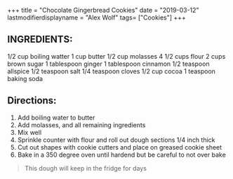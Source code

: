 +++
title = "Chocolate Gingerbread Cookies"
date = "2019-03-12"
lastmodifierdisplayname = "Alex Wolf"
tags= ["Cookies"]
+++

## INGREDIENTS:

1/2 cup boiling watter
1 cup butter
1/2 cup molasses
4 1/2 cups flour
2 cups brown sugar
1 tablespoon ginger
1 tablespoon cinnamon
1/2 teaspoon allspice
1/2 teaspoon salt
1/4 teaspoon cloves
1/2 cup cocoa
1 teaspoon baking soda

## Directions:

1. Add boiling water to butter
2. Add molasses, and all remaining ingredients
3. Mix well
4. Sprinkle counter with flour and roll out dough sections 1/4 inch thick
5. Cut out shapes with cookie cutters and place on greased cookie sheet
6. Bake in a 350 degree oven until hardend but be careful to not over bake

> This dough will keep in the fridge for days
